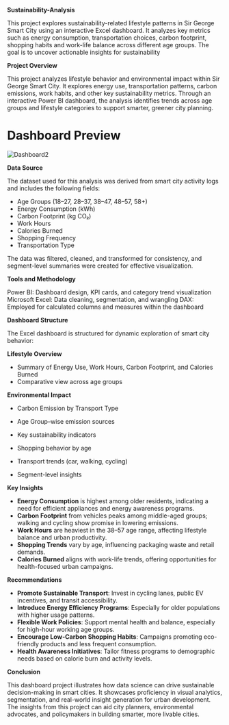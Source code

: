 **Sustainability-Analysis**

This project explores sustainability-related lifestyle patterns in Sir George Smart City using an interactive Excel dashboard. It analyzes key metrics such as energy consumption, transportation choices, carbon footprint, shopping habits and work-life balance across different age groups. The goal is to uncover actionable insights for sustainability 

**Project Overview**

This project analyzes lifestyle behavior and environmental impact within Sir George Smart City. It explores energy use, transportation patterns, carbon emissions, work habits, and other key sustainability metrics. Through an interactive Power BI dashboard, the analysis identifies trends across age groups and lifestyle categories to support smarter, greener city planning.
# Dashboard Preview 
![Dashboard2](https://github.com/user-attachments/assets/c395cd64-c96e-411f-9f6d-55f14a2a09bd)


**Data Source**

The dataset used for this analysis was derived from smart city activity logs and includes the following fields:

* Age Groups (18–27, 28–37, 38–47, 48–57, 58+)
* Energy Consumption (kWh)
* Carbon Footprint (kg CO₂)
* Work Hours
* Calories Burned
* Shopping Frequency
* Transportation Type

The data was filtered, cleaned, and transformed for consistency, and segment-level summaries were created for effective visualization.

**Tools and Methodology**

Power BI: Dashboard design, KPI cards, and category trend visualization
Microsoft Excel: Data cleaning, segmentation, and wrangling
DAX: Employed for calculated columns and measures within the dashboard

**Dashboard Structure**

The Excel dashboard is structured for dynamic exploration of smart city behavior:

**Lifestyle Overview**

* Summary of Energy Use, Work Hours, Carbon Footprint, and Calories Burned
* Comparative view across age groups

**Environmental Impact**

* Carbon Emission by Transport Type
* Age Group–wise emission sources
* Key sustainability indicators

* Shopping behavior by age
* Transport trends (car, walking, cycling)
* Segment-level insights

**Key Insights**

* **Energy Consumption** is highest among older residents, indicating a need for efficient appliances and energy awareness programs.
* **Carbon Footprint** from vehicles peaks among middle-aged groups; walking and cycling show promise in lowering emissions.
* **Work Hours** are heaviest in the 38–57 age range, affecting lifestyle balance and urban productivity.
* **Shopping Trends** vary by age, influencing packaging waste and retail demands.
* **Calories Burned** aligns with work-life trends, offering opportunities for health-focused urban campaigns.

**Recommendations**

* **Promote Sustainable Transport**: Invest in cycling lanes, public EV incentives, and transit accessibility.
* **Introduce Energy Efficiency Programs**: Especially for older populations with higher usage patterns.
* **Flexible Work Policies**: Support mental health and balance, especially for high-hour working age groups.
* **Encourage Low-Carbon Shopping Habits**: Campaigns promoting eco-friendly products and less frequent consumption.
* **Health Awareness Initiatives**: Tailor fitness programs to demographic needs based on calorie burn and activity levels.


**Conclusion**

This dashboard project illustrates how data science can drive sustainable decision-making in smart cities. It showcases proficiency in visual analytics, segmentation, and real-world insight generation for urban development. The insights from this project can aid city planners, environmental advocates, and policymakers in building smarter, more livable cities.

